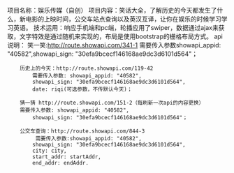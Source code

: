 项目名称：娱乐传媒（自创）
项目内容：笑话大全，了解历史的今天都发生了什么，新电影的上映时间，公交车站点查询以及英汉互译，让你在娱乐的时候学习学习英语。
技术运用：响应手机端和pc端，轮播应用了swiper，数据通过ajax来获取，文字特效是通过随机来实现的，布局是使用bootstrap的栅格布局方式。
api说明： 笑一笑:http://route.showapi.com/341-1  需要传入参数showapi_appid: "40582",showapi_sign: "30efa9bcecf146168ae9dc3d6101d564"；

        历史上的今天：http://route.showapi.com/119-42
            需要传入参数: showapi_appid: "40582",
            showapi_sign: "30efa9bcecf146168ae9dc3d6101d564",
            date: riqi(可选参数，不传默认今天)；

        猜一猜 http://route.showapi.com/151-2（每刷新一次api的内容更换）
        需要传入参数: showapi_appid: "40582",
            showapi_sign: "30efa9bcecf146168ae9dc3d6101d564"；

        公交车查询：http://route.showapi.com/844-3
             需要传入参数:showapi_appid: "40582",
            showapi_sign: "30efa9bcecf146168ae9dc3d6101d564",
            city: city,
            start_addr: startAddr,
            end_addr: endAddr.
